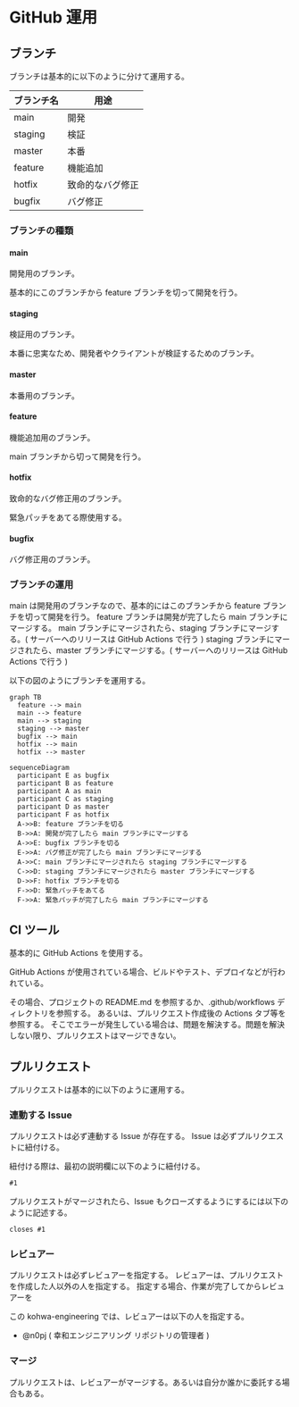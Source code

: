 # GitHub 運用

## ブランチ

ブランチは基本的に以下のように分けて運用する。

| ブランチ名 | 用途             |
| ---------- | ---------------- |
| main       | 開発             |
| staging    | 検証             |
| master     | 本番             |
| feature    | 機能追加         |
| hotfix     | 致命的なバグ修正 |
| bugfix     | バグ修正         |

### ブランチの種類

#### main

開発用のブランチ。

基本的にこのブランチから feature ブランチを切って開発を行う。

#### staging

検証用のブランチ。

本番に忠実なため、開発者やクライアントが検証するためのブランチ。

#### master

本番用のブランチ。

#### feature

機能追加用のブランチ。

main ブランチから切って開発を行う。

#### hotfix

致命的なバグ修正用のブランチ。

緊急パッチをあてる際使用する。

#### bugfix

バグ修正用のブランチ。

### ブランチの運用

main は開発用のブランチなので、基本的にはこのブランチから feature ブランチを切って開発を行う。
feature ブランチは開発が完了したら main ブランチにマージする。
main ブランチにマージされたら、staging ブランチにマージする。( サーバーへのリリースは GitHub Actions で行う )
staging ブランチにマージされたら、master ブランチにマージする。( サーバーへのリリースは GitHub Actions で行う )

以下の図のようにブランチを運用する。

```mermaid
graph TB
  feature --> main
  main --> feature
  main --> staging
  staging --> master
  bugfix --> main
  hotfix --> main
  hotfix --> master
```

```mermaid
sequenceDiagram
  participant E as bugfix
  participant B as feature
  participant A as main
  participant C as staging
  participant D as master
  participant F as hotfix
  A->>B: feature ブランチを切る
  B->>A: 開発が完了したら main ブランチにマージする
  A->>E: bugfix ブランチを切る
  E->>A: バグ修正が完了したら main ブランチにマージする
  A->>C: main ブランチにマージされたら staging ブランチにマージする
  C->>D: staging ブランチにマージされたら master ブランチにマージする
  D->>F: hotfix ブランチを切る
  F->>D: 緊急パッチをあてる
  F->>A: 緊急パッチが完了したら main ブランチにマージする
```

## CI ツール

基本的に GitHub Actions を使用する。

GitHub Actions が使用されている場合、ビルドやテスト、デプロイなどが行われている。

その場合、プロジェクトの README.md を参照するか、.github/workflows ディレクトリを参照する。
あるいは、プルリクエスト作成後の Actions タブ等を参照する。
そこでエラーが発生している場合は、問題を解決する。問題を解決しない限り、プルリクエストはマージできない。

## プルリクエスト

プルリクエストは基本的に以下のように運用する。

### 連動する Issue

プルリクエストは必ず連動する Issue が存在する。
Issue は必ずプルリクエストに紐付ける。

紐付ける際は、最初の説明欄に以下のように紐付ける。

```md
#1
```

プルリクエストがマージされたら、Issue もクローズするようにするには以下のように記述する。

```md
closes #1
```

### レビュアー

プルリクエストは必ずレビュアーを指定する。
レビュアーは、プルリクエストを作成した人以外の人を指定する。
指定する場合、作業が完了してからレビュアーを

この kohwa-engineering では、レビュアーは以下の人を指定する。

- @n0pj ( 幸和エンジニアリング リポジトリの管理者 )

### マージ

プルリクエストは、レビュアーがマージする。あるいは自分か誰かに委託する場合もある。

